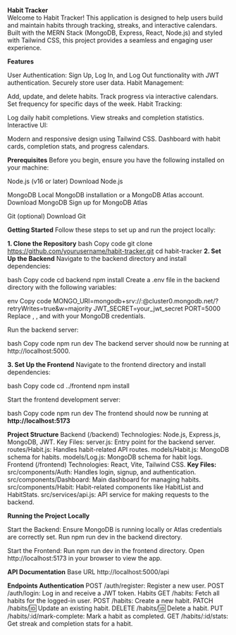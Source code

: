 **Habit Tracker** <br>
Welcome to Habit Tracker!
This application is designed to help users build and maintain habits through tracking, streaks, and interactive calendars. Built with the MERN Stack (MongoDB, Express, React, Node.js) and styled with Tailwind CSS, this project provides a seamless and engaging user experience.

**Features**

User Authentication:
Sign Up, Log In, and Log Out functionality with JWT authentication.
Securely store user data.
Habit Management:

Add, update, and delete habits.
Track progress via interactive calendars.
Set frequency for specific days of the week.
Habit Tracking:

Log daily habit completions.
View streaks and completion statistics.
Interactive UI:

Modern and responsive design using Tailwind CSS.
Dashboard with habit cards, completion stats, and progress calendars.

**Prerequisites**
Before you begin, ensure you have the following installed on your machine:

Node.js (v16 or later)
Download Node.js

MongoDB
Local MongoDB installation or a MongoDB Atlas account.
Download MongoDB
Sign up for MongoDB Atlas

Git (optional)
Download Git

**Getting Started**
Follow these steps to set up and run the project locally:

**1. Clone the Repository**
bash
Copy code
git clone https://github.com/yourusername/habit-tracker.git
cd habit-tracker
**2. Set Up the Backend**
Navigate to the backend directory and install dependencies:

bash
Copy code
cd backend
npm install
Create a .env file in the backend directory with the following variables:

env
Copy code
MONGO_URI=mongodb+srv://<username>:<password>@cluster0.mongodb.net/<database>?retryWrites=true&w=majority
JWT_SECRET=your_jwt_secret
PORT=5000
Replace <username>, <password>, and <database> with your MongoDB credentials.

Run the backend server:

bash
Copy code
npm run dev
The backend server should now be running at http://localhost:5000.

**3. Set Up the Frontend**
Navigate to the frontend directory and install dependencies:

bash
Copy code
cd ../frontend
npm install

Start the frontend development server:

bash
Copy code
npm run dev
The frontend should now be running at **http://localhost:5173**

**Project Structure**
Backend (/backend)
Technologies: Node.js, Express.js, MongoDB, JWT.
Key Files:
server.js: Entry point for the backend server.
routes/Habit.js: Handles habit-related API routes.
models/Habit.js: MongoDB schema for habits.
models/Log.js: MongoDB schema for habit logs.
Frontend (/frontend)
Technologies: React, Vite, Tailwind CSS.
**Key Files:**
src/components/Auth: Handles login, signup, and authentication.
src/components/Dashboard: Main dashboard for managing habits.
src/components/Habit: Habit-related components like HabitList and HabitStats.
src/services/api.js: API service for making requests to the backend.

**Running the Project Locally**

Start the Backend:
Ensure MongoDB is running locally or Atlas credentials are correctly set.
Run npm run dev in the backend directory.

Start the Frontend:
Run npm run dev in the frontend directory.
Open http://localhost:5173 in your browser to view the app.

**API Documentation**
Base URL
http://localhost:5000/api

**Endpoints
Authentication**
POST /auth/register: Register a new user.
POST /auth/login: Log in and receive a JWT token.
Habits
GET /habits: Fetch all habits for the logged-in user.
POST /habits: Create a new habit.
PATCH /habits/:id: Update an existing habit.
DELETE /habits/:id: Delete a habit.
PUT /habits/:id/mark-complete: Mark a habit as completed.
GET /habits/:id/stats: Get streak and completion stats for a habit.
